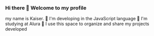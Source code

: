 ### Hi there 👋 Welcome to my profile 
 my name is Kaiser.
🔭 I'm developing in the JavaScript language
🌱 I'm studying at Alura
👯 I use this space to organize and share my projects developed

<!--
**Kaiserr13/Kaiserr13** is a ✨ _special_ ✨ repository, my name is Kaiser.

Here are some ideas to get you started:

- 🔭 I'm developing in the JavaScript language
- 🌱 I'm studying at Alura
- 👯 I use this space to organize and share my projects developed.
- 🤔 
-->

